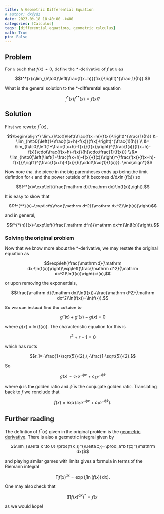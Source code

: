 ```yaml
---
title: A Geometric Differential Equation
# author: dxdydz
date: 2023-09-18 18:40:00 -0400
categories: [Calculus]
tags: [differential equations, geometric calculus]
math: True
pin: False
---
```


## Problem

For $x$ such that $f(x)\neq0$, define the $*$-derivative of $f$ at $x$ as

$$f^*(x)=\lim_{h\to0}\left(\frac{f(x+h)}{f(x)}\right)^{\frac{1}{h}}.$$

What is the general solution to the $*$-differential equation

$$f^*(x)f^{**}(x)=f(x)?$$

## Solution

First we rewrite $f^*(x)$,

$$\begin{align*}
\lim_{h\to0}\left(\frac{f(x+h)}{f(x)}\right)^{\frac{1}{h}} &= \lim_{h\to0}\left(1+\frac{f(x+h)-f(x)}{f(x)}\right)^{\frac{1}{h}} \\
&= \lim_{h\to0}\left(1+\frac{f(x+h)-f(x)}{f(x)}\right)^{\frac{f(x)}{f(x+h)-f(x)}\cdot\frac{f(x+h)-f(x)}{h}\cdot\frac{1}{f(x)}} \\
&= \lim_{h\to0}\left(\left(1+\frac{f(x+h)-f(x)}{f(x)}\right)^{\frac{f(x)}{f(x+h)-f(x)}}\right)^{\frac{f(x+h)-f(x)}{h}\cdot\frac{1}{f(x)}}.
\end{align*}$$

Now note that the piece in the big parentheses ends up being the limit defintion for $e$ and the power outside of it becomes $\mathrm d/\mathrm dx\ln(f(x))$ so

$$f^*(x)=\exp\left(\frac{\mathrm d}{\mathrm dx}\ln(f(x))\right).$$

It is easy to show that

$$f^{**}(x)=\exp\left(\frac{\mathrm d^2}{\mathrm dx^2}\ln(f(x))\right)$$

and in general,

$$f^{*(n)}(x)=\exp\left(\frac{\mathrm d^n}{\mathrm dx^n}\ln(f(x))\right).$$

### Solving the original problem

Now that we know more about the $*$-derivative, we may restate the original equation as

$$\exp\left(\frac{\mathrm d}{\mathrm dx}\ln(f(x))\right)\exp\left(\frac{\mathrm d^2}{\mathrm dx^2}\ln(f(x))\right)=f(x),$$

or upon removing the exponentials,

$$\frac{\mathrm d}{\mathrm dx}\ln(f(x))+\frac{\mathrm d^2}{\mathrm dx^2}\ln(f(x))=\ln(f(x)).$$

So we can instead find the soltuion to

$$g''(x)+g'(x)-g(x)=0$$

where $g(x)=\ln(f(x))$. The characteristic equation for this is

$$r^2+r-1=0$$

which has roots

$$r_1=-\frac{1+\sqrt{5}}{2},\,-\frac{1-\sqrt{5}}{2}.$$

So

$$g(x)=c_1e^{-\phi x}+c_2e^{-\bar{\phi}x}$$

where $\phi$ is the golden ratio and $\bar{\phi}$ is the conjugate golden ratio. Translating back to $f$ we conclude that

$$f(x)=\exp\left(c_1e^{-\phi x}+c_2e^{-\bar{\phi}x}\right).$$

## Further reading

The defintion of $f^*(x)$ given in the original problem is the [geometric derivative](https://en.wikipedia.org/wiki/Product_integral). There is also a geometric integral given by

$$\lim_{\Delta x \to 0} \prod{f(x_i)^{\Delta x}}=\prod_a^b f(x)^{\mathrm dx}$$

and playing similar games with limits gives a formula in terms of the  Riemann integral

$$\prod f(x)^{\mathrm dx}=\exp\left(\int\ln(f(x))\,\mathrm dx\right).$$

One may also check that

$$\left(\prod f(x)^{\mathrm dx}\right)^*=f(x)$$

as we would hope!